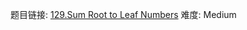 题目链接: [129.Sum Root to Leaf Numbers][1]
难度: Medium

[1]: https://leetcode.com/problems/sum-root-to-leaf-numbers/